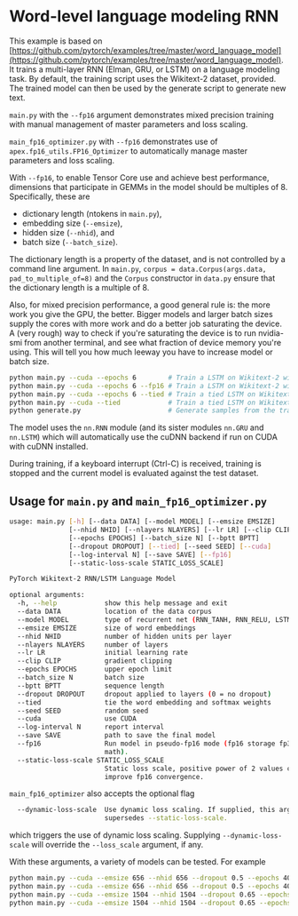# Word-level language modeling RNN

This example is based on [https://github.com/pytorch/examples/tree/master/word_language_model](https://github.com/pytorch/examples/tree/master/word_language_model).
It trains a multi-layer RNN (Elman, GRU, or LSTM) on a language modeling task.
By default, the training script uses the Wikitext-2 dataset, provided.
The trained model can then be used by the generate script to generate new text.

`main.py` with the `--fp16` argument demonstrates mixed precision training with manual management of master parameters and loss scaling.

`main_fp16_optimizer.py` with `--fp16` demonstrates use of `apex.fp16_utils.FP16_Optimizer` to automatically manage master parameters and loss scaling.

With `--fp16`, to enable Tensor Core use and achieve best performance, dimensions that participate in GEMMs in the model should be multiples of 8.  Specifically, these are
* dictionary length (ntokens in `main.py`),
* embedding size (`--emsize`),
* hidden size (`--nhid`), and
* batch size (`--batch_size`).

The dictionary length is a property of the dataset, and is not controlled by a command line argument. In `main.py`, `corpus = data.Corpus(args.data, pad_to_multiple_of=8)` and the `Corpus` constructor in
`data.py` ensure that the dictionary length is a multiple of 8.

Also, for mixed precision performance, a good general rule is: the more work you give the GPU, the better.  Bigger models and larger batch sizes supply the cores with more work and do a better job saturating the device.  A (very rough) way to check if you're saturating the device is to run nvidia-smi from another terminal, and see what fraction of device memory you're using.  This will tell you how much leeway you have to increase model or batch size.

```bash
python main.py --cuda --epochs 6        # Train a LSTM on Wikitext-2 with CUDA
python main.py --cuda --epochs 6 --fp16 # Train a LSTM on Wikitext-2 with CUDA and mixed precision
python main.py --cuda --epochs 6 --tied # Train a tied LSTM on Wikitext-2 with CUDA
python main.py --cuda --tied            # Train a tied LSTM on Wikitext-2 with CUDA for 40 epochs
python generate.py                      # Generate samples from the trained LSTM model.
```

The model uses the `nn.RNN` module (and its sister modules `nn.GRU` and `nn.LSTM`)
which will automatically use the cuDNN backend if run on CUDA with cuDNN installed.

During training, if a keyboard interrupt (Ctrl-C) is received,
training is stopped and the current model is evaluated against the test dataset.

## Usage for `main.py` and `main_fp16_optimizer.py`

```bash
usage: main.py [-h] [--data DATA] [--model MODEL] [--emsize EMSIZE]
               [--nhid NHID] [--nlayers NLAYERS] [--lr LR] [--clip CLIP]
               [--epochs EPOCHS] [--batch_size N] [--bptt BPTT]
               [--dropout DROPOUT] [--tied] [--seed SEED] [--cuda]
               [--log-interval N] [--save SAVE] [--fp16]
               [--static-loss-scale STATIC_LOSS_SCALE]

PyTorch Wikitext-2 RNN/LSTM Language Model

optional arguments:
  -h, --help            show this help message and exit
  --data DATA           location of the data corpus
  --model MODEL         type of recurrent net (RNN_TANH, RNN_RELU, LSTM, GRU)
  --emsize EMSIZE       size of word embeddings
  --nhid NHID           number of hidden units per layer
  --nlayers NLAYERS     number of layers
  --lr LR               initial learning rate
  --clip CLIP           gradient clipping
  --epochs EPOCHS       upper epoch limit
  --batch_size N        batch size
  --bptt BPTT           sequence length
  --dropout DROPOUT     dropout applied to layers (0 = no dropout)
  --tied                tie the word embedding and softmax weights
  --seed SEED           random seed
  --cuda                use CUDA
  --log-interval N      report interval
  --save SAVE           path to save the final model
  --fp16                Run model in pseudo-fp16 mode (fp16 storage fp32
                        math).
  --static-loss-scale STATIC_LOSS_SCALE
                        Static loss scale, positive power of 2 values can
                        improve fp16 convergence.

```

`main_fp16_optimizer` also accepts the optional flag
```bash
  --dynamic-loss-scale  Use dynamic loss scaling. If supplied, this argument
                        supersedes --static-loss-scale.
```
which triggers the use of dynamic loss scaling.  Supplying `--dynamic-loss-scale` will override the `--loss_scale` argument, if any.

With these arguments, a variety of models can be tested.  For example

```bash
python main.py --cuda --emsize 656 --nhid 656 --dropout 0.5 --epochs 40
python main.py --cuda --emsize 656 --nhid 656 --dropout 0.5 --epochs 40 --tied
python main.py --cuda --emsize 1504 --nhid 1504 --dropout 0.65 --epochs 40
python main.py --cuda --emsize 1504 --nhid 1504 --dropout 0.65 --epochs 40 --tied
```
